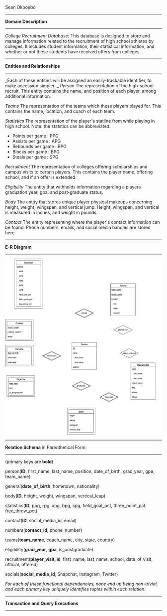 Sean Okpoebo

***
**Domain Description**
***
*College Recruitment Database*:
This database is designed to store and manage information related to the recruitment of high school athletes by colleges. It includes student information, their statistical information, and whether or not these students have received offers from colleges.

***
**Entities and Relationships**
***
_Each of these entities will be assigned an easily-trackable identifier, to make accession simpler.
_
_Person_
The representation of the high-school recruit. This entity contains the name, and position of each player, among additional information. 

_Teams_
The representation of the teams which these players played for. This contains the name, location, and coach of each team.

_Statistics_
The representation of the player's statline from while playing in high school. Note: the statstics can be abbreviated.

- Points per game : PPG
- Assists per game : APG
- Rebounds per game : RPG
- Blocks per game : BPG
- Steals per game : SPG

_Recruitment_
The representation of colleges offering scholarships and campus visits to certain players. This contains the player name, offering school, and if an offer is extended.

_Eligibility_
The entity that withholds information regarding a players graduation year, gpa, and post-graduate status.

_Body_
The entity that stores unique player physical makeups concerning height, weight, wingspan, and vertical jump. Height, wingspan, and vertical is measured in inches, and weight in pounds.

_Contact_
The entity representing where the player's contact information can be found. Phone numbers, emails, and social media handles are stored here.

***
**E-R Diagram**
***
![](diagram.png)


***
**Relation Schema** in Parenthetical Form
***
(primary keys are **bold**)

person(**ID**, first_name, last_name, position, date_of_birth, grad_year, gpa, team_name)   

general(**date_of_birth**, hometown, nationality) 

body(**ID**, height, weight, wingspan, vertical_leap) 

statistics(**ID**, ppg, rpg, apg, bpg, spg, field_goal_pct, three_point_pct, free_throw_pct) 

contact(**ID**, social_media_id, email) 

numbers(**contact_id**, phone_number) 

teams(**team_name**, coach_name, city, state, country) 

eligibility(**grad_year**, **gpa**, is_postgraduate) 

recruitment(**player_visit_id**, first_name, last_name, school, date_of_visit, official, offered) 

socials(**social_media_id**, Snapchat, Instagram, Twitter)

_For each of these functional dependencies, none end up being non-trivial, and each primary key uniquely identifies tuples within each relation._

***
**Transaction and Query Executions**
***
